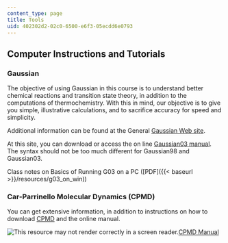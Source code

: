 ```yaml
---
content_type: page
title: Tools
uid: 402302d2-02c0-6500-e6f3-05ecdd6e0793
---
```


Computer Instructions and Tutorials
-----------------------------------

### Gaussian

The objective of using Gaussian in this course is to understand better chemical reactions and transition state theory, in addition to the computations of thermochemistry. With this in mind, our objective is to give you simple, illustrative calculations, and to sacrifice accuracy for speed and simplicity.

Additional information can be found at the General [Gaussian Web site](http://www.gaussian.com/).

At this site, you can download or access the on line [Gaussian03 manual](https://wanglab.hosted.uark.edu/g03guide/G03Guide/www.gaussian.com/g_ur/g03mantop.htm). The syntax should not be too much different for Gaussian98 and Gaussian03.

Class notes on Basics of Running G03 on a PC ([PDF]({{< baseurl >}}/resources/g03_on_win))

### Car-Parrinello Molecular Dynamics (CPMD)

You can get extensive information, in addition to instructions on how to download [CPMD](http://www.cpmd.org/) and the online manual.

![This resource may not render correctly in a screen reader.](/images/inacessible.gif)[CPMD Manual](https://www.cpmd.org/wordpress/CPMD/getFile.php?file=manual.pdf)